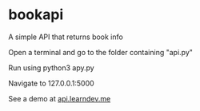 # bookapi
A simple API that returns book info

Open a terminal and go to the folder containing "api.py"

Run using python3 apy.py

Navigate to 127.0.0.1:5000

See a demo at [api.learndev.me](api.learndev.me)
